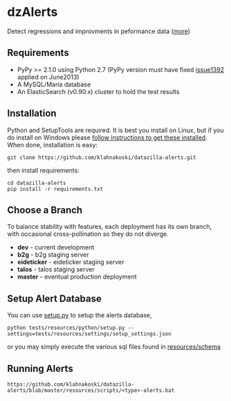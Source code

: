 
dzAlerts
========
Detect regressions and improvments in peformance data ([more](https://wiki.mozilla.org/Auto-tools/Projects/Alerts))

Requirements
------------
  * PyPy >= 2.1.0 using Python 2.7  (PyPy version must have fixed [issue1392](https://bugs.pypy.org/issue1392) applied on June2013)
  * A MySQL/Maria database
  * An ElasticSearch (v0.90.x) cluster to hold the test results

Installation
------------
Python and SetupTools are required.  It is best you install on Linux, but if
you do install on Windows please [follow instructions to get these installed](https://github.com/klahnakoski/pyLibrary#windows-7-install-instructions-for-python).
When done, installation is easy:

    git clone https://github.com/klahnakoski/datazilla-alerts.git

then install requirements:

    cd datazilla-alerts
    pip install -r requirements.txt

Choose a Branch
---------------
To balance stability with features, each deployment has its own branch, with
occasional cross-pollination so they do not diverge.

  * **dev** - current development
  * **b2g** - b2g staging server
  * **eideticker** - eideticker staging server
  * **talos** - talos staging server
  * **master** - eventual production deployment

Setup Alert Database
--------------------
You can use [setup.py](tests/resources/python/setup.py) to setup the alerts database,

    python tests/resources/python/setup.py --settings=tests/resources/settings/setup_settings.json

or you may simply execute the various sql files found in [resources/schema](resources/schema)


Running Alerts
--------------

    https://github.com/klahnakoski/datazilla-alerts/blob/master/resources/scripts/<type>-alerts.bat


